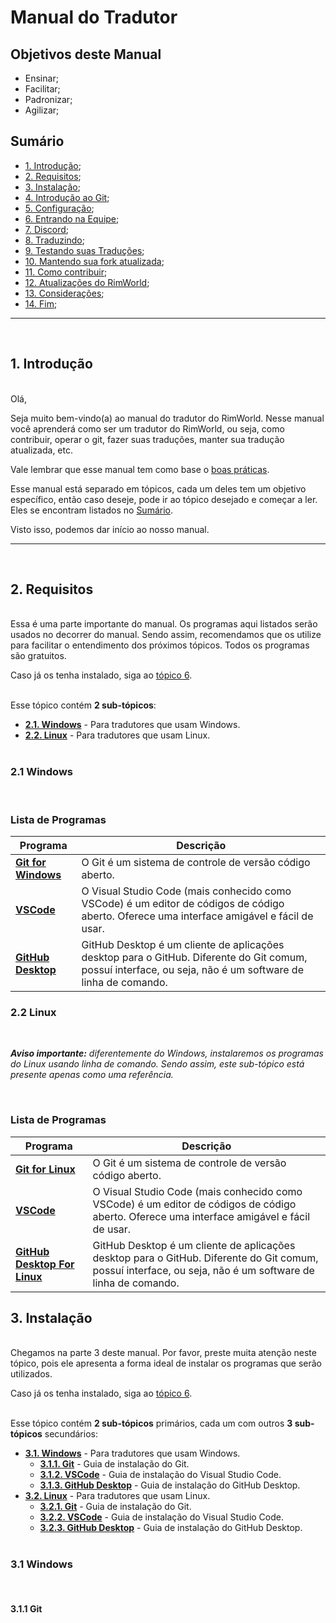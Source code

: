 # Manual do Tradutor

## Objetivos deste Manual

- Ensinar;
- Facilitar;
- Padronizar;
- Agilizar;

## Sumário

- [1. Introdução](#1-introdução);
- [2. Requisitos](#2-requisitos);
- [3. Instalação](#3-instalação);
- [4. Introdução ao Git](#4-introdução-ao-git);
- [5. Configuração](#5-configuração);
- [6. Entrando na Equipe](#6-entrando-na-equipe);
- [7. Discord](#7-discord);
- [8. Traduzindo](#8-traduzindo);
- [9. Testando suas Traduções](#9-testando-suas-traduções);
- [10. Mantendo sua fork atualizada](#10-mantendo-sua-fork-atualizada);
- [11. Como contribuir](#11-como-contribuir);
- [12. Atualizações do RimWorld](#12-atualizações-do-rimworld);
- [13. Considerações](#13-considerações);
- [14. Fim](#14-fim);

-------
<br>

## 1. Introdução

<br>
Olá,

Seja muito bem-vindo(a) ao manual do tradutor do RimWorld. Nesse manual você aprenderá como ser um tradutor do RimWorld, ou seja, como contribuir, operar o git, fazer suas traduções, manter sua tradução atualizada, etc.

Vale lembrar que esse manual tem como base o [boas práticas](https://github.com/Ludeon/RimWorld-PortugueseBrazilian/blob/master/Manuais/boaspraticas.md).

Esse manual está separado em tópicos, cada um deles tem um objetivo específico, então caso deseje, pode ir ao tópico desejado e começar a ler. Eles se encontram listados no [Sumário](#sumário).

Visto isso, podemos dar início ao nosso manual.

-------
<br>

## 2. Requisitos

<br>
Essa é uma parte importante do manual. Os programas aqui listados serão usados no decorrer do manual. Sendo assim, recomendamos que os utilize para facilitar o entendimento dos próximos tópicos. Todos os programas são gratuitos.

Caso já os tenha instalado, siga ao [tópico 6](#6-entrando-na-equipe).
<br><br>

Esse tópico contém **2 sub-tópicos**:

- **[2.1. Windows](#21-windows)** - Para tradutores que usam Windows.
- **[2.2. Linux](#22-linux)** - Para tradutores que usam Linux.
<br><br>

### 2.1 Windows

<br>

### Lista de Programas

| Programa | Descrição |
|----------|------------|
| **[Git for Windows](https://git-scm.com/download/win)** | O Git é um sistema de controle de versão código aberto. |
| **[VSCode](https://code.visualstudio.com/)** | O Visual Studio Code (mais conhecido como VSCode) é um editor de códigos de código aberto. Oferece uma interface amigável e fácil de usar. |
| **[GitHub Desktop](https://desktop.github.com/)** | GitHub Desktop é um cliente de aplicações desktop para o GitHub. Diferente do Git comum, possuí interface, ou seja, não é um software de linha de comando. |

### 2.2 Linux

<br>

***Aviso importante:** diferentemente do Windows, instalaremos os programas do Linux usando linha de comando. Sendo assim, este sub-tópico está presente apenas como uma referência.*

<br>

### Lista de Programas

| Programa | Descrição |
|----------|------------|
| **[Git for Linux](https://git-scm.com/download/linux)** | O Git é um sistema de controle de versão código aberto. |
| **[VSCode](https://code.visualstudio.com/)** | O Visual Studio Code (mais conhecido como VSCode) é um editor de códigos de código aberto. Oferece uma interface amigável e fácil de usar. |
| **[GitHub Desktop For Linux](https://github.com/shiftkey/desktop/)** | GitHub Desktop é um cliente de aplicações desktop para o GitHub. Diferente do Git comum, possuí interface, ou seja, não é um software de linha de comando. |

## 3. Instalação

<br>
Chegamos na parte 3 deste manual. Por favor, preste muita atenção neste tópico, pois ele apresenta a forma ideal de instalar os programas que serão utilizados.

Caso já os tenha instalado, siga ao [tópico 6](#6-entrando-na-equipe).
<br><br>

Esse tópico contém **2 sub-tópicos** primários, cada um com outros **3 sub-tópicos** secundários:

- **[3.1. Windows](#31-windows)** - Para tradutores que usam Windows.
  - **[3.1.1. Git](#311-git)** - Guia de instalação do Git.
  - **[3.1.2. VSCode](#312-vscode)** - Guia de instalação do Visual Studio Code.
  - **[3.1.3. GitHub Desktop](#313-github-desktop)** - Guia de instalação do GitHub Desktop.
- **[3.2. Linux](#32-linux)** - Para tradutores que usam Linux.
  - **[3.2.1. Git](#321-git)** - Guia de instalação do Git.
  - **[3.2.2. VSCode](#322-vscode)** - Guia de instalação do Visual Studio Code.
  - **[3.2.3. GitHub Desktop](#323-github-desktop)** - Guia de instalação do GitHub Desktop.
<br><br>

### 3.1 Windows

<br>

#### 3.1.1 Git
